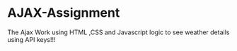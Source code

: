 # AJAX-Assignment
The Ajax Work using HTML ,CSS and Javascript logic to see weather details using API keys!!!
